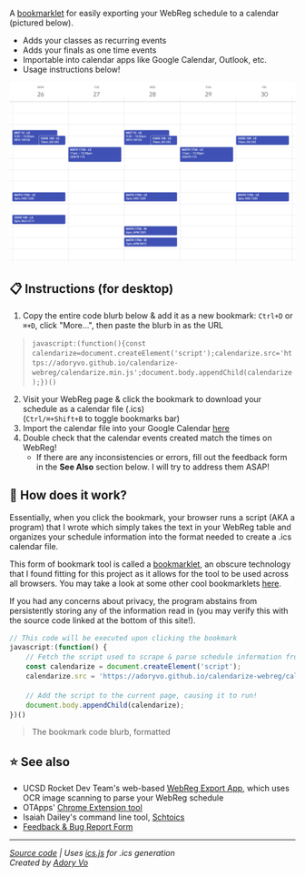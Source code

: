A [bookmarklet](https://en.wikipedia.org/wiki/Bookmarklet) for easily exporting your WebReg schedule to a calendar (pictured below).
- Adds your classes as recurring events
- Adds your finals as one time events
- Importable into calendar apps like Google Calendar, Outlook, etc. 
- Usage instructions below!

![Command line screenshot](assets/screenshot-cropped-v1.png)

## 📋 Instructions (for desktop)
1. Copy the entire code blurb below & add it as a new bookmark: `Ctrl+D` or `⌘+D`, click "More...", then paste the blurb in as the URL
> ```javascript:(function(){const calendarize=document.createElement('script');calendarize.src='https://adoryvo.github.io/calendarize-webreg/calendarize.min.js';document.body.appendChild(calendarize);})()```
2. Visit your WebReg page & click the bookmark to download your schedule as a calendar file (.ics)  
	(`Ctrl/⌘+Shift+B` to toggle bookmarks bar)
3. Import the calendar file into your Google Calendar [here](https://calendar.google.com/calendar/u/0/r/settings/export)
4. Double check that the calendar events created match the times on WebReg!
	- If there are any inconsistencies or errors, fill out the feedback form in the **See Also** section below. I will try to address them ASAP!

## 🤔 How does it work?
Essentially, when you click the bookmark, your browser runs a script (AKA a program) that I wrote 
which simply takes the text in your WebReg table and organizes your schedule information into the format
needed to create a .ics calendar file. 

This form of bookmark tool is called a 
[bookmarklet](https://en.wikipedia.org/wiki/Bookmarklet), an obscure technology that I found
fitting for this project as it allows for the tool to be used across all browsers. 
You may take a look at some other cool bookmarklets [here](https://caiorss.github.io/bookmarklets).

If you had any concerns about privacy, the program abstains from persistently storing any of the information 
read in (you may verify this with the source code linked at the bottom of this site!).

```js
// This code will be executed upon clicking the bookmark
javascript:(function() {
	// Fetch the script used to scrape & parse schedule information from the web page 
	const calendarize = document.createElement('script');
	calendarize.src = 'https://adoryvo.github.io/calendarize-webreg/calendarize.min.js';

	// Add the script to the current page, causing it to run!
	document.body.appendChild(calendarize);
})()
```
> The bookmark code blurb, formatted

## ⭐ See also
- UCSD Rocket Dev Team's web-based [WebReg Export App](https://www.webreg-export.com/), which uses OCR image scanning to parse your WebReg schedule
- OTApps' [Chrome Extension tool](https://chrome.google.com/webstore/detail/ucsd-schedule-to-calendar/haafakimhdpglinagaadlgebflifeiho?hl=en-US)
- Isaiah Dailey's command line tool, [Schtoics](https://github.com/isaiahtx/Schtoics)
- [Feedback & Bug Report Form](https://forms.gle/nv2LUzE4SQ3fQVmX7)

---
*[Source code](https://github.com/AdoryVo/calendarize-webreg) | Uses [ics.js](https://github.com/nwcell/ics.js/) for .ics generation*  
*Created by [Adory Vo](https://github.com/AdoryVo)*
